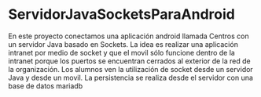 # ServidorJavaSocketsParaAndroid

En este proyecto conectamos una aplicación android llamada Centros con un servidor Java basado en Sockets. La idea es realizar una aplicación intranet
por medio de socket y que el movil sólo funcione dentro de la intranet porque los puertos se encuentran cerrados al exterior de la red de la organización.
Los alumnos ven la utilización de socket desde un servidor Java y desde un movil. La persistencia se realiza desde el servidor con una base de datos
mariadb
